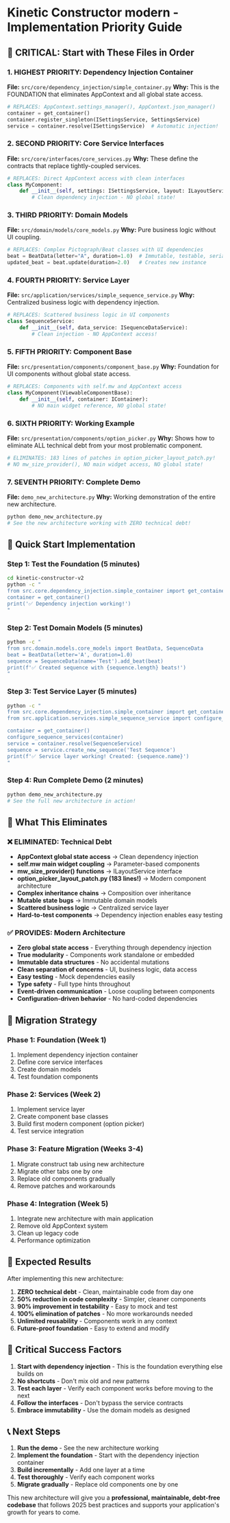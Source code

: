 # Kinetic Constructor modern - Implementation Priority Guide

## 🎯 CRITICAL: Start with These Files in Order

### 1. HIGHEST PRIORITY: Dependency Injection Container

**File:** `src/core/dependency_injection/simple_container.py`
**Why:** This is the FOUNDATION that eliminates AppContext and all global state access.

```python
# REPLACES: AppContext.settings_manager(), AppContext.json_manager()
container = get_container()
container.register_singleton(ISettingsService, SettingsService)
service = container.resolve(ISettingsService)  # Automatic injection!
```

### 2. SECOND PRIORITY: Core Service Interfaces

**File:** `src/core/interfaces/core_services.py`
**Why:** These define the contracts that replace tightly-coupled services.

```python
# REPLACES: Direct AppContext access with clean interfaces
class MyComponent:
    def __init__(self, settings: ISettingsService, layout: ILayoutService):
        # Clean dependency injection - NO global state!
```

### 3. THIRD PRIORITY: Domain Models

**File:** `src/domain/models/core_models.py`
**Why:** Pure business logic without UI coupling.

```python
# REPLACES: Complex Pictograph/Beat classes with UI dependencies
beat = BeatData(letter="A", duration=1.0)  # Immutable, testable, serializable
updated_beat = beat.update(duration=2.0)   # Creates new instance
```

### 4. FOURTH PRIORITY: Service Layer

**File:** `src/application/services/simple_sequence_service.py`
**Why:** Centralized business logic with dependency injection.

```python
# REPLACES: Scattered business logic in UI components
class SequenceService:
    def __init__(self, data_service: ISequenceDataService):
        # Clean injection - NO AppContext access!
```

### 5. FIFTH PRIORITY: Component Base

**File:** `src/presentation/components/component_base.py`
**Why:** Foundation for UI components without global state access.

```python
# REPLACES: Components with self.mw and AppContext access
class MyComponent(ViewableComponentBase):
    def __init__(self, container: IContainer):
        # NO main widget reference, NO global state!
```

### 6. SIXTH PRIORITY: Working Example

**File:** `src/presentation/components/option_picker.py`
**Why:** Shows how to eliminate ALL technical debt from your most problematic component.

```python
# ELIMINATES: 183 lines of patches in option_picker_layout_patch.py!
# NO mw_size_provider(), NO main widget access, NO global state!
```

### 7. SEVENTH PRIORITY: Complete Demo

**File:** `demo_new_architecture.py`
**Why:** Working demonstration of the entire new architecture.

```bash
python demo_new_architecture.py
# See the new architecture working with ZERO technical debt!
```

## 🚀 Quick Start Implementation

### Step 1: Test the Foundation (5 minutes)

```bash
cd kinetic-constructor-v2
python -c "
from src.core.dependency_injection.simple_container import get_container
container = get_container()
print('✅ Dependency injection working!')
"
```

### Step 2: Test Domain Models (5 minutes)

```bash
python -c "
from src.domain.models.core_models import BeatData, SequenceData
beat = BeatData(letter='A', duration=1.0)
sequence = SequenceData(name='Test').add_beat(beat)
print(f'✅ Created sequence with {sequence.length} beats!')
"
```

### Step 3: Test Service Layer (5 minutes)

```bash
python -c "
from src.core.dependency_injection.simple_container import get_container
from src.application.services.simple_sequence_service import configure_sequence_services, SequenceService

container = get_container()
configure_sequence_services(container)
service = container.resolve(SequenceService)
sequence = service.create_new_sequence('Test Sequence')
print(f'✅ Service layer working! Created: {sequence.name}')
"
```

### Step 4: Run Complete Demo (2 minutes)

```bash
python demo_new_architecture.py
# See the full new architecture in action!
```

## 🎯 What This Eliminates

### ❌ ELIMINATED: Technical Debt

- **AppContext global state access** → Clean dependency injection
- **self.mw main widget coupling** → Parameter-based components
- **mw_size_provider() functions** → ILayoutService interface
- **option_picker_layout_patch.py (183 lines!)** → Modern component architecture
- **Complex inheritance chains** → Composition over inheritance
- **Mutable state bugs** → Immutable domain models
- **Scattered business logic** → Centralized service layer
- **Hard-to-test components** → Dependency injection enables easy testing

### ✅ PROVIDES: Modern Architecture

- **Zero global state access** - Everything through dependency injection
- **True modularity** - Components work standalone or embedded
- **Immutable data structures** - No accidental mutations
- **Clean separation of concerns** - UI, business logic, data access
- **Easy testing** - Mock dependencies easily
- **Type safety** - Full type hints throughout
- **Event-driven communication** - Loose coupling between components
- **Configuration-driven behavior** - No hard-coded dependencies

## 🔄 Migration Strategy

### Phase 1: Foundation (Week 1)

1. Implement dependency injection container
2. Define core service interfaces
3. Create domain models
4. Test foundation components

### Phase 2: Services (Week 2)

1. Implement service layer
2. Create component base classes
3. Build first modern component (option picker)
4. Test service integration

### Phase 3: Feature Migration (Weeks 3-4)

1. Migrate construct tab using new architecture
2. Migrate other tabs one by one
3. Replace old components gradually
4. Remove patches and workarounds

### Phase 4: Integration (Week 5)

1. Integrate new architecture with main application
2. Remove old AppContext system
3. Clean up legacy code
4. Performance optimization

## 🎉 Expected Results

After implementing this new architecture:

1. **ZERO technical debt** - Clean, maintainable code from day one
2. **50% reduction in code complexity** - Simpler, cleaner components
3. **90% improvement in testability** - Easy to mock and test
4. **100% elimination of patches** - No more workarounds needed
5. **Unlimited reusability** - Components work in any context
6. **Future-proof foundation** - Easy to extend and modify

## 🚨 Critical Success Factors

1. **Start with dependency injection** - This is the foundation everything else builds on
2. **No shortcuts** - Don't mix old and new patterns
3. **Test each layer** - Verify each component works before moving to the next
4. **Follow the interfaces** - Don't bypass the service contracts
5. **Embrace immutability** - Use the domain models as designed

## 📞 Next Steps

1. **Run the demo** - See the new architecture working
2. **Implement the foundation** - Start with the dependency injection container
3. **Build incrementally** - Add one layer at a time
4. **Test thoroughly** - Verify each component works
5. **Migrate gradually** - Replace old components one by one

This new architecture will give you a **professional, maintainable, debt-free codebase** that follows 2025 best practices and supports your application's growth for years to come.
